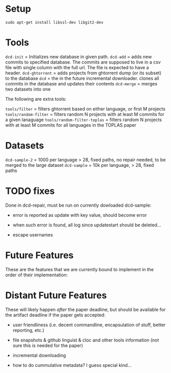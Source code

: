 # Setup

    sudo apt-get install libssl-dev libgit2-dev

# Tools 

`dcd-init` = Initializes new database in given path. 
`dcd-add` = adds new commits to specified database. The commits are supposed to live in a csv file with single column with the full url. The file is expected to have a header. 
`dcd-ghtorrent` = adds projects from ghtorrent dump (or its subset) to the database
`dcd` = the in the future incremental downloader. clones all commits in the database and updates their contents
`dcd-merge` = merges two datasets into one

The following are extra tools:

`tools/filter` = filters ghtorrent based on either language, or first M projects
`tools/random-filter` = filters random N projects with at least M commits for a given lanaguage
`tools/random-filter-toplas` = filters random N projects with at least M commits for all languages in the TOPLAS paper

# Datasets

`dcd-sample-2` = 1000 per language > 28, fixed paths, no repair needed, to be merged to the large dataset
`dcd-sample` = 10k per language, > 28, fixed paths


# TODO fixes

Done in dcd-repair, must be run on currently dowloaded dcd-sample: 

- error is reported as update with key value, should become error
- when such error is found, all log since updatestart should be deleted...

- escape usernames


# Future Features

These are the features that we are currently bound to implement in the order of their implementation:



# Distant Future Features

These will likely happen *after* the paper deadline, but should be available for the artifact deadline if the paper gets accepted:

- user friendliness (i.e. decent commandline, encapsulation of stuff, better reporting, etc.)
- file snapshots & github linguist & cloc and other tools information (not sure this is needed for the paper)
- incremental downloading

- how to do cummulative metadata? I guess special kind...